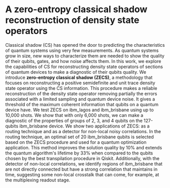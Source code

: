 # A zero-entropy classical shadow reconstruction of density state operators

Classical shadow (CS) has opened the door to predicting the characteristics of quantum systems using very few measurements. As quantum systems grow in size, new ways to characterize them are needed to show the quality of their qubits, gates, and how noise affects them. In this work, we explore the capabilities of CS for reconstructing density state operators of sections of quantum devices to make a diagnostic of their qubits quality. We introduce **zero-entropy classical shadow (ZECS)**, a methodology that focuses on reconstructing a positive semidefinite and unit trace density state operator using the CS information. This procedure makes a reliable reconstruction of the density state operator removing partially the errors associated with a limited sampling and quantum device noise. It gives a threshold of the maximum coherent information that qubits on a quantum device have. We test ZECS on ibm\_lagos and ibm\_brisbane using up to 10,000 shots. We show that with only 6,000 shots, we can make a diagnostic of the properties of groups of 2, 3, and 4 qubits on the 127-qubits ibm\_brisbane device. We show two applications of ZECS: as a routing technique and as a detector for non-local noisy correlations. In the routing technique, an optimal set of 20 ibm\_brisbane qubits is selected based on the ZECS procedure and used for a quantum optimization application.  This method improves the solution quality by 10\% and extends the quantum algorithm's lifetime by 33\% when compared to the qubits chosen by the best transpilation procedure in Qiskit. Additionally, with the detector of non-local correlations, we identify regions of ibm\_brisbane that are not directly connected but have a strong correlation that maintains in time, suggesting some non-local crosstalk that can come, for example, at the multiplexing readout stage.

